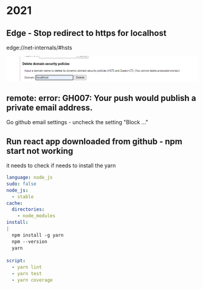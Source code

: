 # 2021

## Edge - Stop redirect to https for localhost

edge://net-internals/#hsts

![](2021-01-10-10-39-47.png)

## remote: error: GH007: Your push would publish a private email address.

Go github email settings - uncheck the setting "Block ..."

## Run react app downloaded from github - npm start not working

it needs to check if needs to install the yarn

```yml
language: node_js
sudo: false
node_js:
  - stable
cache:
  directories:
    - node_modules
install:
|
  npm install -g yarn
  npm --version
  yarn

script:
  - yarn lint
  - yarn test
  - yarn coverage
```
